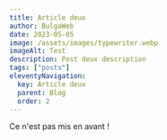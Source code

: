 ```yaml
---
title: Article deux
author: BulgaWeb
date: 2023-05-05
image: /assets/images/typewriter.webp
imageAlt: Test
description: Post deux description
tags: ["posts"]
eleventyNavigation:
  key: Article deux
  parent: Blog
  order: 2
---
```


Ce n'est pas mis en avant !
